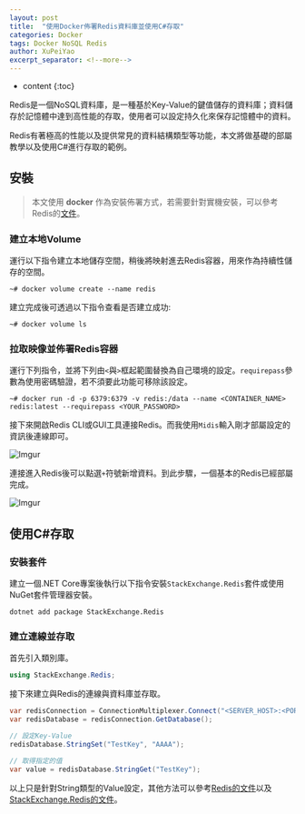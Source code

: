 ```yaml
---
layout: post
title:  "使用Docker佈署Redis資料庫並使用C#存取"
categories: Docker
tags: Docker NoSQL Redis 
author: XuPeiYao
excerpt_separator: <!--more-->
---
```


- content
{:toc}

Redis是一個NoSQL資料庫，是一種基於Key-Value的鍵值儲存的資料庫；資料儲存於記憶體中達到高性能的存取，使用者可以設定持久化來保存記憶體中的資料。

Redis有著極高的性能以及提供常見的資料結構類型等功能，本文將做基礎的部屬教學以及使用C#進行存取的範例。

<!--more-->

## 安裝

> 本文使用 **docker** 作為安裝佈署方式，若需要針對實機安裝，可以參考Redis的[文件](https://redis.io/topics/quickstart)。

### 建立本地Volume

運行以下指令建立本地儲存空間，稍後將映射進去Redis容器，用來作為持續性儲存的空間。

```shell
~# docker volume create --name redis
```

建立完成後可透過以下指令查看是否建立成功:

```shell
~# docker volume ls
```

### 拉取映像並佈署Redis容器

運行下列指令，並將下列由`<`與`>`框起範圍替換為自己環境的設定。`requirepass`參數為使用密碼驗證，若不須要此功能可移除該設定。

```shell
~# docker run -d -p 6379:6379 -v redis:/data --name <CONTAINER_NAME> redis:latest --requirepass <YOUR_PASSWORD>
```

接下來開啟Redis CLI或GUI工具連接Redis。而我使用`Midis`輸入剛才部屬設定的資訊後連線即可。

![Imgur](https://i.imgur.com/moefXHE.png)

連接進入Redis後可以點選`+`符號新增資料。到此步驟，一個基本的Redis已經部屬完成。

![Imgur](https://i.imgur.com/INPZW3N.png)

## 使用C#存取

### 安裝套件

建立一個.NET Core專案後執行以下指令安裝`StackExchange.Redis`套件或使用NuGet套件管理器安裝。

```shell
dotnet add package StackExchange.Redis
```

### 建立連線並存取

首先引入類別庫。

```csharp
using StackExchange.Redis;
```

接下來建立與Redis的連線與資料庫並存取。

```csharp
var redisConnection = ConnectionMultiplexer.Connect("<SERVER_HOST>:<PORT>,password=<PASSWORD>");
var redisDatabase = redisConnection.GetDatabase();

// 設定Key-Value
redisDatabase.StringSet("TestKey", "AAAA");

// 取得指定的值
var value = redisDatabase.StringGet("TestKey");
```

以上只是針對String類型的Value設定，其他方法可以參考[Redis的文件](https://redis.io/topics/data-types)以及[StackExchange.Redis的文件](https://stackexchange.github.io/StackExchange.Redis/)。